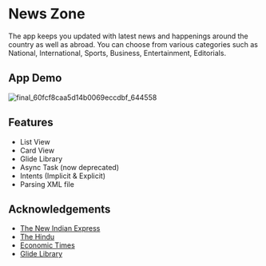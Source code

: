 # News Zone

The app keeps you updated with latest news and happenings around the country as well as abroad.
You can choose from various categories such as National, International, Sports, Business, Entertainment, Editorials.  


## App Demo


![final_60fcf8caa5d14b0069eccdbf_644558](https://user-images.githubusercontent.com/86758072/126889393-9eb324fc-cf32-4f4f-a46a-6a8aa6365862.gif)

## Features

- List View
- Card View
- Glide Library
- Async Task (now deprecated)
- Intents (Implicit & Explicit)
- Parsing XML file

  
## Acknowledgements

 - [The New Indian Express](https://www.newindianexpress.com/rss)
 - [The Hindu](https://www.thehindu.com/rssfeeds/)
 - [Economic Times](https://economictimes.indiatimes.com/rss.cms)
 - [Glide Library](https://github.com/bumptech/glide)
